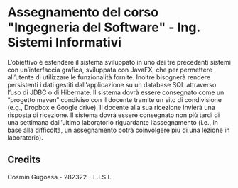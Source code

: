 # Assegnamento del corso "Ingegneria del Software" - Ing. Sistemi Informativi

L’obiettivo è estendere il sistema sviluppato in uno dei tre precedenti sistemi con un’interfaccia
grafica, sviluppata con JavaFX, che per permettere all’utente di utilizzare le funzionalità fornite.
Inoltre bisognerà rendere persistenti i dati gestiti dall’applicazione su un database SQL attraverso
l’uso di JDBC o di Hibernate.
Il sistema dovrà essere consegnato come un “progetto maven” condiviso con il docente tramite un
sito di condivisione (e.g., Dropbox e Google drive). Il docente alla sua ricezione invierà una risposta
di ricezione. Il sistema dovrà essere consegnato non più tardi di una settimana dall’ultimo laboratorio
riguardante l’assegnamento (i.e., in base alla difficoltà, un assegnamento potrà coinvolgere più di una
lezione in laboratorio).

## Credits
Cosmin Gugoasa - 282322 - L.I.S.I.



